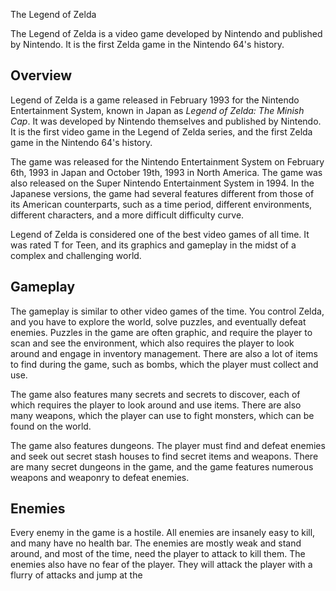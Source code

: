 The Legend of Zelda

The Legend of Zelda is a video game developed by Nintendo and published by Nintendo. It is the first Zelda game in the Nintendo 64's history.

## Overview

Legend of Zelda is a game released in February 1993 for the Nintendo Entertainment System, known in Japan as _Legend of Zelda: The Minish Cap_. It was developed by Nintendo themselves and published by Nintendo. It is the first video game in the Legend of Zelda series, and the first Zelda game in the Nintendo 64's history.

The game was released for the Nintendo Entertainment System on February 6th, 1993 in Japan and October 19th, 1993 in North America. The game was also released on the Super Nintendo Entertainment System in 1994. In the Japanese versions, the game had several features different from those of its American counterparts, such as a time period, different environments, different characters, and a more difficult difficulty curve.

Legend of Zelda is considered one of the best video games of all time. It was rated T for Teen, and its graphics and gameplay in the midst of a complex and challenging world.

## Gameplay

The gameplay is similar to other video games of the time. You control Zelda, and you have to explore the world, solve puzzles, and eventually defeat enemies. Puzzles in the game are often graphic, and require the player to scan and see the environment, which also requires the player to look around and engage in inventory management. There are also a lot of items to find during the game, such as bombs, which the player must collect and use.

The game also features many secrets and secrets to discover, each of which requires the player to look around and use items. There are also many weapons, which the player can use to fight monsters, which can be found on the world.

The game also features dungeons. The player must find and defeat enemies and seek out secret stash houses to find secret items and weapons. There are many secret dungeons in the game, and the game features numerous weapons and weaponry to defeat enemies.

## Enemies

Every enemy in the game is a hostile. All enemies are insanely easy to kill, and many have no health bar. The enemies are mostly weak and stand around, and most of the time, need the player to attack to kill them. The enemies also have no fear of the player. They will attack the player with a flurry of attacks and jump at the